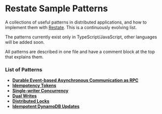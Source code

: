 # Restate Sample Patterns

A collections of useful patterns in distributed applications, and how to
implement them with [Restate](https://github.com/restatedev/).
This is a continuously evolving list.

The patterns currently exist only in TypeScript/JavaScript, other languages
will be added soon.

All patterns are described in one file and have a comment block at the top
that explains them.

### List of Patterns

* [**Durable Event-based Asynchronous Communication as RPC**](src/async_calls_as_rpc.ts)
* [**Idempotency Tokens**](src/deterministic_idempotency_tokens.ts)
* [**Single-writer Concurrency**](src/single_writer_concurrency.ts)
* [**Dual Writes**](src/dual_writes.ts)
* [**Distributed Locks**](src/distributed_locks.ts)
* [**Idempotent DynamoDB Updates**](src/dynamo_db_idempotency.ts)
